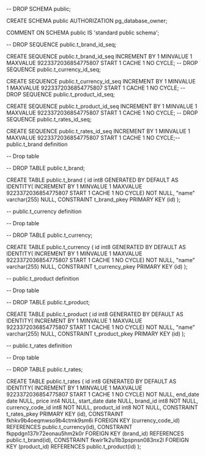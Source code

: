 -- DROP SCHEMA public;

CREATE SCHEMA public AUTHORIZATION pg_database_owner;

COMMENT ON SCHEMA public IS 'standard public schema';

-- DROP SEQUENCE public.t_brand_id_seq;

CREATE SEQUENCE public.t_brand_id_seq
INCREMENT BY 1
MINVALUE 1
MAXVALUE 9223372036854775807
START 1
CACHE 1
NO CYCLE;
-- DROP SEQUENCE public.t_currency_id_seq;

CREATE SEQUENCE public.t_currency_id_seq
INCREMENT BY 1
MINVALUE 1
MAXVALUE 9223372036854775807
START 1
CACHE 1
NO CYCLE;
-- DROP SEQUENCE public.t_product_id_seq;

CREATE SEQUENCE public.t_product_id_seq
INCREMENT BY 1
MINVALUE 1
MAXVALUE 9223372036854775807
START 1
CACHE 1
NO CYCLE;
-- DROP SEQUENCE public.t_rates_id_seq;

CREATE SEQUENCE public.t_rates_id_seq
INCREMENT BY 1
MINVALUE 1
MAXVALUE 9223372036854775807
START 1
CACHE 1
NO CYCLE;-- public.t_brand definition

-- Drop table

-- DROP TABLE public.t_brand;

CREATE TABLE public.t_brand (
id int8 GENERATED BY DEFAULT AS IDENTITY( INCREMENT BY 1 MINVALUE 1 MAXVALUE 9223372036854775807 START 1 CACHE 1 NO CYCLE) NOT NULL,
"name" varchar(255) NULL,
CONSTRAINT t_brand_pkey PRIMARY KEY (id)
);


-- public.t_currency definition

-- Drop table

-- DROP TABLE public.t_currency;

CREATE TABLE public.t_currency (
id int8 GENERATED BY DEFAULT AS IDENTITY( INCREMENT BY 1 MINVALUE 1 MAXVALUE 9223372036854775807 START 1 CACHE 1 NO CYCLE) NOT NULL,
"name" varchar(255) NULL,
CONSTRAINT t_currency_pkey PRIMARY KEY (id)
);


-- public.t_product definition

-- Drop table

-- DROP TABLE public.t_product;

CREATE TABLE public.t_product (
id int8 GENERATED BY DEFAULT AS IDENTITY( INCREMENT BY 1 MINVALUE 1 MAXVALUE 9223372036854775807 START 1 CACHE 1 NO CYCLE) NOT NULL,
"name" varchar(255) NULL,
CONSTRAINT t_product_pkey PRIMARY KEY (id)
);


-- public.t_rates definition

-- Drop table

-- DROP TABLE public.t_rates;

CREATE TABLE public.t_rates (
id int8 GENERATED BY DEFAULT AS IDENTITY( INCREMENT BY 1 MINVALUE 1 MAXVALUE 9223372036854775807 START 1 CACHE 1 NO CYCLE) NOT NULL,
end_date date NULL,
price int4 NULL,
start_date date NULL,
brand_id int8 NOT NULL,
currency_code_id int8 NOT NULL,
product_id int8 NOT NULL,
CONSTRAINT t_rates_pkey PRIMARY KEY (id),
CONSTRAINT fkhkv9b4oeqmwso9b4ctmk9sm6i FOREIGN KEY (currency_code_id) REFERENCES public.t_currency(id),
CONSTRAINT fkppdgn137lr72eonau5hm2k0r FOREIGN KEY (brand_id) REFERENCES public.t_brand(id),
CONSTRAINT fkwir1k2u1lb3pspnsn083nx2l FOREIGN KEY (product_id) REFERENCES public.t_product(id)
);